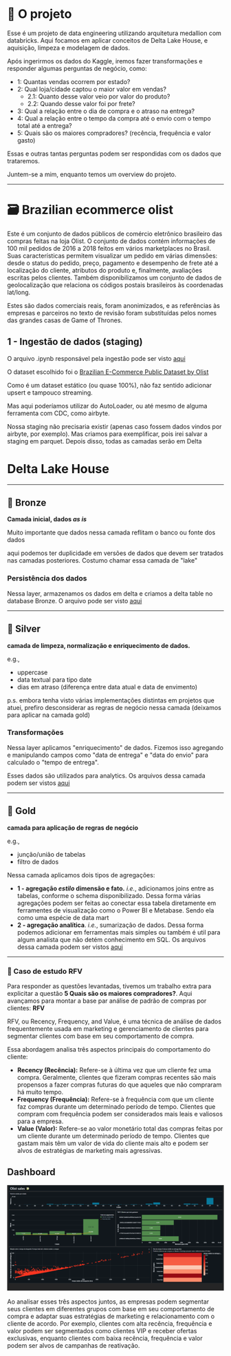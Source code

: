 # 🚧 O projeto
Esse é um projeto de data engineering utilizando arquitetura medallion com databricks. Aqui focamos em aplicar conceitos de Delta Lake House, e aquisição, limpeza e modelagem de dados.

Após ingerirmos os dados do Kaggle, iremos fazer transformações e responder algumas perguntas de negócio, como:
- 1: Quantas vendas ocorrem por estado?
- 2: Qual loja/cidade captou o maior valor em vendas?
  - 2.1: Quanto desse valor veio por valor do produto?
  - 2.2: Quando desse valor foi por frete?
- 3: Qual a relação entre o dia de compra e o atraso na entrega?
- 4: Qual a relação entre o tempo da compra até o envio com o tempo total até a entrega?
- 5: Quais são os maiores compradores? (recência, frequência e valor gasto)

Essas e outras tantas perguntas podem ser respondidas com os dados que trataremos.

Juntem-se a mim, enquanto temos um overview do projeto.

----
# 🗃️ Brazilian ecommerce olist

Este é um conjunto de dados públicos de comércio eletrônico brasileiro das compras feitas na loja Olist. O conjunto de dados contém informações de 100 mil pedidos de 2016 a 2018 feitos em vários marketplaces no Brasil. Suas características permitem visualizar um pedido em várias dimensões: desde o status do pedido, preço, pagamento e desempenho de frete até a localização do cliente, atributos do produto e, finalmente, avaliações escritas pelos clientes. Também disponibilizamos um conjunto de dados de geolocalização que relaciona os códigos postais brasileiros às coordenadas lat/long.

Estes são dados comerciais reais, foram anonimizados, e as referências às empresas e parceiros no texto de revisão foram substituídas pelos nomes das grandes casas de Game of Thrones.

## 1 - Ingestão de dados (staging)
O arquivo .ipynb responsável pela ingestão pode ser visto [aqui](https://github.com/gustavocrod/databricks-data-engineering-olist/blob/main/0%20-%20data_ingestion%20(staging).py)

O dataset escolhido foi o [Brazilian E-Commerce Public Dataset by Olist](https://www.kaggle.com/datasets/olistbr/brazilian-ecommerces)

Como é um dataset estático (ou quase 100%), não faz sentido adicionar upsert e tampouco streaming.

Mas aqui poderíamos utilizar do AutoLoader, ou até mesmo de alguma ferramenta com CDC, como airbyte.

Nossa staging não precisaria existir (apenas caso fossem dados vindos por airbyte, por exemplo). Mas criamos para exemplificar, pois irei salvar a staging em parquet. Depois disso, todas as camadas serão em Delta

# Delta Lake House
____
## 🥉 Bronze

**Camada inicial, dados _as is_**


Muito importante que dados nessa camada reflitam o banco ou fonte dos dados

aqui podemos ter duplicidade em versões de dados que devem ser tratados nas camadas posteriores.
Costumo chamar essa camada de "lake"

### Persistência dos dados

Nessa layer, armazenamos os dados em delta e criamos a delta table no database Bronze.
O arquivo pode ser visto [aqui](https://github.com/gustavocrod/databricks-data-engineering-olist/blob/main/1%20-%20Bronze/bronze_olist.py)

____

## 🥈 Silver

**camada de limpeza, normalização e enriquecimento de dados.**

e.g., 
 - uppercase
 - data textual para tipo date
 - dias em atraso (diferença entre data atual e data de envimento)

p.s. embora tenha visto várias implementações distintas em projetos que atuei, prefiro desconsiderar as regras de negócio nessa camada (deixamos para aplicar na camada gold)

### Transformações

Nessa layer aplicamos "enriquecimento" de dados. Fizemos isso agregando e manipulando campos como "data de entrega" e "data do envio" para calculado o "tempo de entrega".

Esses dados são utilizados para analytics. Os arquivos dessa camada podem ser vistos [aqui](https://github.com/gustavocrod/databricks-data-engineering-olist/tree/main/2%20-%20Silver)

----
## 🥇 Gold

**camada para aplicação de regras de negócio**

e.g.,
 - junção/união de tabelas
 - filtro de dados

 Nessa camada aplicamos dois tipos de agregações:
  * **1 - agregação _estilo_ dimensão e fato.** _i.e._, adicionamos joins entre as tabelas, conforme o schema disponibilizado.
  Dessa forma várias agregações podem ser feitas ao conectar essa tabela diretamente em ferramentes de visualização como o Power BI e Metabase. Sendo ela como uma espécie de data mart
  * **2 - agregação analítica**. _i.e._, sumarização de dados.
  Dessa forma podemos adicionar em ferramentas mais simples ou também é util para algum analista que não detém conhecimento em SQL.
Os arquivos dessa camada podem ser vistos [aqui](https://github.com/gustavocrod/databricks-data-engineering-olist/tree/main/3%20-%20Gold)

___

### 📜 Caso de estudo RFV

  Para responder as questões levantadas, tivemos um trabalho extra para explicitar a questão **5 Quais são os maiores compradores?**. Aqui avançamos para montar a base par análise de padrão de compras por clientes: **RFV**


RFV, ou Recency, Frequency, and Value, é uma técnica de análise de dados frequentemente usada em marketing e gerenciamento de clientes para segmentar clientes com base em seu comportamento de compra.

Essa abordagem analisa três aspectos principais do comportamento do cliente:

- **Recency (Recência):** Refere-se à última vez que um cliente fez uma compra. Geralmente, clientes que fizeram compras recentes são mais propensos a fazer compras futuras do que aqueles que não compraram há muito tempo.
- **Frequency (Frequência):** Refere-se à frequência com que um cliente faz compras durante um determinado período de tempo. Clientes que compram com frequência podem ser considerados mais leais e valiosos para a empresa.
- **Value (Valor):** Refere-se ao valor monetário total das compras feitas por um cliente durante um determinado período de tempo. Clientes que gastam mais têm um valor de vida do cliente mais alto e podem ser alvos de estratégias de marketing mais agressivas.

## Dashboard
![dash final](extra/dash.PNG)

Ao analisar esses três aspectos juntos, as empresas podem segmentar seus clientes em diferentes grupos com base em seu comportamento de compra e adaptar suas estratégias de marketing e relacionamento com o cliente de acordo. Por exemplo, clientes com alta recência, frequência e valor podem ser segmentados como clientes VIP e receber ofertas exclusivas, enquanto clientes com baixa recência, frequência e valor podem ser alvos de campanhas de reativação.